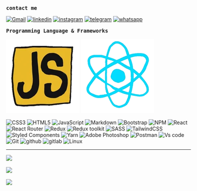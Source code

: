 
<p><samp><strong>contact me</strong></samp></p>

[![Gmail](https://img.shields.io/badge/-Gmail-red?style=for-the-badge&logo=gmail&logoColor=white)](https://mohammadyousefvand1999@gmail.com/)
[![linkedin](https://img.shields.io/badge/-Linkedin-blue?style=for-the-badge&logo=linkedin)](https://www.linkedin.com/in/mohammad-yousefvand-a9b045226/)
[![instagram](https://img.shields.io/badge/Instagram-E4405F?style=for-the-badge&logo=instagram&logoColor=white)](https://www.instagram.com/mohammad_yousefvand_/)
[![telegram](https://img.shields.io/badge/Telegram-blue?style=for-the-badge&logo=telegram&logoColor=white)](https://t.me/fcb_6666)
[![whatsapp](https://img.shields.io/badge/WhatsApp-25D366?style=for-the-badge&logo=whatsapp&logoColor=white)](https://wa.me/989394094563)

  <p><samp><strong>Programming Language & Frameworks</strong></samp></p>
  <p>
  <img src="js.webp" alt="Javasciprt" />
  <img src="react.webp" alt="Javasciprt" />
  </p>
  
![CSS3](https://img.shields.io/badge/css3-%231572B6.svg?style=for-the-badge&logo=css3&logoColor=white)
![HTML5](https://img.shields.io/badge/html5-%23E34F26.svg?style=for-the-badge&logo=html5&logoColor=white)
![JavaScript](https://img.shields.io/badge/javascript-%23323330.svg?style=for-the-badge&logo=javascript&logoColor=%23F7DF1E) 
![Markdown](https://img.shields.io/badge/markdown-%23000000.svg?style=for-the-badge&logo=markdown&logoColor=white) 
![Bootstrap](https://img.shields.io/badge/bootstrap-%23563D7C.svg?style=for-the-badge&logo=bootstrap&logoColor=white)
![NPM](https://img.shields.io/badge/NPM-%23000000.svg?style=for-the-badge&logo=npm&logoColor=white) 
![React](https://img.shields.io/badge/react-%2320232a.svg?style=for-the-badge&logo=react&logoColor=%2361DAFB) 
![React Router](https://img.shields.io/badge/React_Router-CA4245?style=for-the-badge&logo=react-router&logoColor=white)
![Redux](https://img.shields.io/badge/redux-%23593d88.svg?style=for-the-badge&logo=redux&logoColor=white) 
![Redux toolkit](https://img.shields.io/badge/redux-toolkit-%23593d88.svg?style=for-the-badge&logo=redux&logoColor=white) 
![SASS](https://img.shields.io/badge/SASS-hotpink.svg?style=for-the-badge&logo=SASS&logoColor=white) 
![TailwindCSS](https://img.shields.io/badge/tailwindcss-%2338B2AC.svg?style=for-the-badge&logo=tailwind-css&logoColor=white) 
![Styled Components](https://img.shields.io/badge/styled--components-DB7093?style=for-the-badge&logo=styled-components&logoColor=white) 
![Yarn](https://img.shields.io/badge/yarn-%232C8EBB.svg?style=for-the-badge&logo=yarn&logoColor=white) 
![Adobe Photoshop](https://img.shields.io/badge/adobephotoshop-%2331A8FF.svg?style=for-the-badge&logo=adobephotoshop&logoColor=white)
![Postman](https://img.shields.io/badge/Postman-FF6C37?style=for-the-badge&logo=postman&logoColor=white) 
![Vs code](https://img.shields.io/badge/Visual_Studio_Code-0078D4?style=for-the-badge&logo=visual%20studio%20code&logoColor=white)
![Git](https://img.shields.io/badge/-git-gray?style=for-the-badge&logo=git)
![github](https://img.shields.io/badge/-Github-black?style=for-the-badge&logo=github)
![gitlab](https://img.shields.io/badge/-Gitlab-darkorange?style=for-the-badge&logo=gitlab)
![Linux](https://img.shields.io/badge/Linux-FCC624?style=for-the-badge&logo=linux&logoColor=black)

---

![](https://github-readme-stats.vercel.app/api?username=mohammadyousefvand&show_icons=true&hide_border=true&count_private=true&theme=radical)
 
![](https://github-readme-stats.vercel.app/api/top-langs?username=mohammadyousefvand&show_icons=true&hide_border=true&count_private=true&theme=radical)

![](https://komarev.com/ghpvc/?username=mohammadyousefvand&label=PROFILE+VIEWS)

